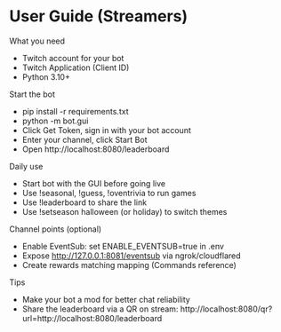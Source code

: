 # User Guide (Streamers)

What you need
- Twitch account for your bot
- Twitch Application (Client ID)
- Python 3.10+

Start the bot
- pip install -r requirements.txt
- python -m bot.gui
- Click Get Token, sign in with your bot account
- Enter your channel, click Start Bot
- Open http://localhost:8080/leaderboard

Daily use
- Start bot with the GUI before going live
- Use !seasonal, !guess, !oventrivia to run games
- Use !leaderboard to share the link
- Use !setseason halloween (or holiday) to switch themes

Channel points (optional)
- Enable EventSub: set ENABLE_EVENTSUB=true in .env
- Expose http://127.0.0.1:8081/eventsub via ngrok/cloudflared
- Create rewards matching mapping (Commands reference)

Tips
- Make your bot a mod for better chat reliability
- Share the leaderboard via a QR on stream: http://localhost:8080/qr?url=http://localhost:8080/leaderboard
